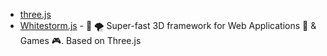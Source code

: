 - [three.js](https://github.com/mrdoob/three.js)
- [Whitestorm.js](https://github.com/WhitestormJS/whs.js) - 🚀 🌪 Super-fast 3D framework for Web Applications 🥇 & Games 🎮. Based on Three.js
